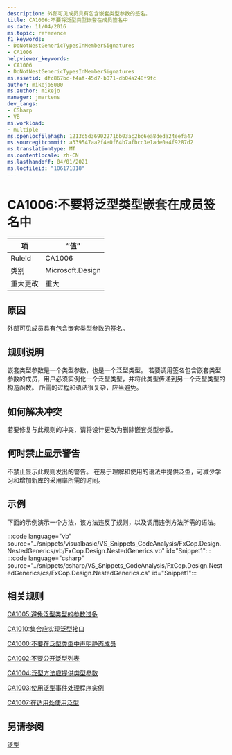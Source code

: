 ```yaml
---
description: 外部可见成员具有包含嵌套类型参数的签名。
title: CA1006:不要将泛型类型嵌套在成员签名中
ms.date: 11/04/2016
ms.topic: reference
f1_keywords:
- DoNotNestGenericTypesInMemberSignatures
- CA1006
helpviewer_keywords:
- CA1006
- DoNotNestGenericTypesInMemberSignatures
ms.assetid: dfc867bc-f4af-45d7-b071-db04a248f9fc
author: mikejo5000
ms.author: mikejo
manager: jmartens
dev_langs:
- CSharp
- VB
ms.workload:
- multiple
ms.openlocfilehash: 1213c5d36902271bb03ac2bc6ea8deda24eefa47
ms.sourcegitcommit: a339547aa2f4e0f64b7afbcc3e1ade0a4f9287d2
ms.translationtype: MT
ms.contentlocale: zh-CN
ms.lasthandoff: 04/01/2021
ms.locfileid: "106171818"
---
```

# <a name="ca1006-do-not-nest-generic-types-in-member-signatures"></a>CA1006:不要将泛型类型嵌套在成员签名中

|项|“值”|
|-|-|
|RuleId|CA1006|
|类别|Microsoft.Design|
|重大更改|重大|

## <a name="cause"></a>原因
外部可见成员具有包含嵌套类型参数的签名。

## <a name="rule-description"></a>规则说明
嵌套类型参数是一个类型参数，也是一个泛型类型。 若要调用签名包含嵌套类型参数的成员，用户必须实例化一个泛型类型，并将此类型传递到另一个泛型类型的构造函数。 所需的过程和语法很复杂，应当避免。

## <a name="how-to-fix-violations"></a>如何解决冲突
若要修复与此规则的冲突，请将设计更改为删除嵌套类型参数。

## <a name="when-to-suppress-warnings"></a>何时禁止显示警告
不禁止显示此规则发出的警告。 在易于理解和使用的语法中提供泛型，可减少学习和增加新库的采用率所需的时间。

## <a name="example"></a>示例
下面的示例演示一个方法，该方法违反了规则，以及调用违例方法所需的语法。

:::code language="vb" source="../snippets/visualbasic/VS_Snippets_CodeAnalysis/FxCop.Design.NestedGenerics/vb/FxCop.Design.NestedGenerics.vb" id="Snippet1":::
:::code language="csharp" source="../snippets/csharp/VS_Snippets_CodeAnalysis/FxCop.Design.NestedGenerics/cs/FxCop.Design.NestedGenerics.cs" id="Snippet1":::

## <a name="related-rules"></a>相关规则
[CA1005:避免泛型类型的参数过多](/dotnet/fundamentals/code-analysis/quality-rules/ca1005)

[CA1010:集合应实现泛型接口](/dotnet/fundamentals/code-analysis/quality-rules/ca1010)

[CA1000:不要在泛型类型中声明静态成员](/dotnet/fundamentals/code-analysis/quality-rules/ca1000)

[CA1002:不要公开泛型列表](/dotnet/fundamentals/code-analysis/quality-rules/ca1002)

[CA1004:泛型方法应提供类型参数](../code-quality/ca1004.md)

[CA1003:使用泛型事件处理程序实例](/dotnet/fundamentals/code-analysis/quality-rules/ca1003)

[CA1007:在适用处使用泛型](../code-quality/ca1007.md)

## <a name="see-also"></a>另请参阅
[泛型](/dotnet/csharp/programming-guide/generics/index)
